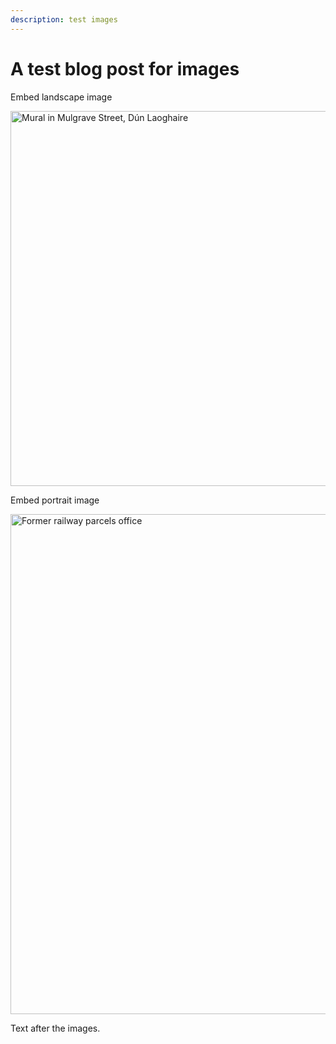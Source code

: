 ```yaml
---
description: test images
---
```

# A test blog post for images

Embed landscape image

<a data-flickr-embed="false" href="https://www.flickr.com/photos/alangrantphoto/53197035953/in/album-72177720305905097/" title="Mural in Mulgrave Street, Dún Laoghaire"><img src="https://live.staticflickr.com/65535/53197035953_185ce95bdd_c.jpg" width="800" height="600" alt="Mural in Mulgrave Street, Dún Laoghaire"/></a><script async src="//embedr.flickr.com/assets/client-code.js" charset="utf-8"></script>

Embed portrait image

<a data-flickr-embed="false" href="https://www.flickr.com/photos/alangrantphoto/53198847109/in/album-72177720305905097/" title="Former railway parcels office"><img src="https://live.staticflickr.com/65535/53198847109_67b5f6aaec_c.jpg" width="600" height="800" alt="Former railway parcels office"/></a><script async src="//embedr.flickr.com/assets/client-code.js" charset="utf-8"></script>

Text after the images.

